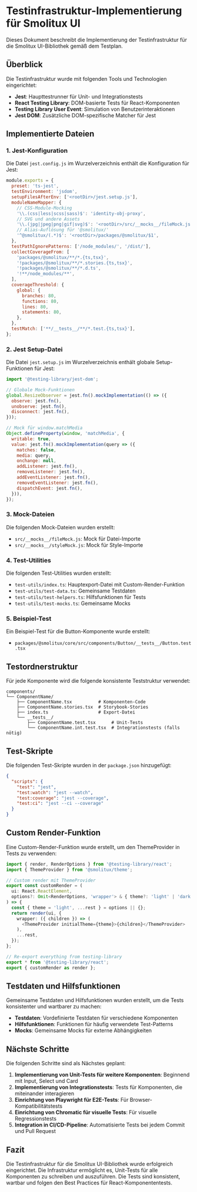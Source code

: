 # Testinfrastruktur-Implementierung für Smolitux UI

Dieses Dokument beschreibt die Implementierung der Testinfrastruktur für die Smolitux UI-Bibliothek gemäß dem Testplan.

## Überblick

Die Testinfrastruktur wurde mit folgenden Tools und Technologien eingerichtet:

- **Jest**: Haupttestrunner für Unit- und Integrationstests
- **React Testing Library**: DOM-basierte Tests für React-Komponenten
- **Testing Library User Event**: Simulation von Benutzerinteraktionen
- **Jest DOM**: Zusätzliche DOM-spezifische Matcher für Jest

## Implementierte Dateien

### 1. Jest-Konfiguration

Die Datei `jest.config.js` im Wurzelverzeichnis enthält die Konfiguration für Jest:

```javascript
module.exports = {
  preset: 'ts-jest',
  testEnvironment: 'jsdom',
  setupFilesAfterEnv: ['<rootDir>/jest.setup.js'],
  moduleNameMapper: {
    // CSS-Module-Mocking
    '\\.(css|less|scss|sass)$': 'identity-obj-proxy',
    // SVG und andere Assets
    '\\.(jpg|jpeg|png|gif|svg)$': '<rootDir>/src/__mocks__/fileMock.js',
    // Alias-Auflösung für '@smolitux/'
    '^@smolitux/(.*)$': '<rootDir>/packages/@smolitux/$1',
  },
  testPathIgnorePatterns: ['/node_modules/', '/dist/'],
  collectCoverageFrom: [
    'packages/@smolitux/**/*.{ts,tsx}',
    '!packages/@smolitux/**/*.stories.{ts,tsx}',
    '!packages/@smolitux/**/*.d.ts',
    '!**/node_modules/**',
  ],
  coverageThreshold: {
    global: {
      branches: 80,
      functions: 80,
      lines: 80,
      statements: 80,
    },
  },
  testMatch: ['**/__tests__/**/*.test.{ts,tsx}'],
};
```

### 2. Jest Setup-Datei

Die Datei `jest.setup.js` im Wurzelverzeichnis enthält globale Setup-Funktionen für Jest:

```javascript
import '@testing-library/jest-dom';

// Globale Mock-Funktionen
global.ResizeObserver = jest.fn().mockImplementation(() => ({
  observe: jest.fn(),
  unobserve: jest.fn(),
  disconnect: jest.fn(),
}));

// Mock für window.matchMedia
Object.defineProperty(window, 'matchMedia', {
  writable: true,
  value: jest.fn().mockImplementation(query => ({
    matches: false,
    media: query,
    onchange: null,
    addListener: jest.fn(),
    removeListener: jest.fn(),
    addEventListener: jest.fn(),
    removeEventListener: jest.fn(),
    dispatchEvent: jest.fn(),
  })),
});
```

### 3. Mock-Dateien

Die folgenden Mock-Dateien wurden erstellt:

- `src/__mocks__/fileMock.js`: Mock für Datei-Importe
- `src/__mocks__/styleMock.js`: Mock für Style-Importe

### 4. Test-Utilities

Die folgenden Test-Utilities wurden erstellt:

- `test-utils/index.ts`: Hauptexport-Datei mit Custom-Render-Funktion
- `test-utils/test-data.ts`: Gemeinsame Testdaten
- `test-utils/test-helpers.ts`: Hilfsfunktionen für Tests
- `test-utils/test-mocks.ts`: Gemeinsame Mocks

### 5. Beispiel-Test

Ein Beispiel-Test für die Button-Komponente wurde erstellt:

- `packages/@smolitux/core/src/components/Button/__tests__/Button.test.tsx`

## Testordnerstruktur

Für jede Komponente wird die folgende konsistente Teststruktur verwendet:

```
components/
└── ComponentName/
    ├── ComponentName.tsx          # Komponenten-Code
    ├── ComponentName.stories.tsx  # Storybook-Stories
    ├── index.ts                   # Export-Datei
    └── __tests__/
        ├── ComponentName.test.tsx      # Unit-Tests
        └── ComponentName.int.test.tsx  # Integrationstests (falls nötig)
```

## Test-Skripte

Die folgenden Test-Skripte wurden in der `package.json` hinzugefügt:

```json
{
  "scripts": {
    "test": "jest",
    "test:watch": "jest --watch",
    "test:coverage": "jest --coverage",
    "test:ci": "jest --ci --coverage"
  }
}
```

## Custom Render-Funktion

Eine Custom-Render-Funktion wurde erstellt, um den ThemeProvider in Tests zu verwenden:

```typescript
import { render, RenderOptions } from '@testing-library/react';
import { ThemeProvider } from '@smolitux/theme';

// Custom render mit ThemeProvider
export const customRender = (
  ui: React.ReactElement,
  options?: Omit<RenderOptions, 'wrapper'> & { theme?: 'light' | 'dark' }
) => {
  const { theme = 'light', ...rest } = options || {};
  return render(ui, {
    wrapper: ({ children }) => (
      <ThemeProvider initialTheme={theme}>{children}</ThemeProvider>
    ),
    ...rest,
  });
};

// Re-export everything from testing-library
export * from '@testing-library/react';
export { customRender as render };
```

## Testdaten und Hilfsfunktionen

Gemeinsame Testdaten und Hilfsfunktionen wurden erstellt, um die Tests konsistenter und wartbarer zu machen:

- **Testdaten**: Vordefinierte Testdaten für verschiedene Komponenten
- **Hilfsfunktionen**: Funktionen für häufig verwendete Test-Patterns
- **Mocks**: Gemeinsame Mocks für externe Abhängigkeiten

## Nächste Schritte

Die folgenden Schritte sind als Nächstes geplant:

1. **Implementierung von Unit-Tests für weitere Komponenten**: Beginnend mit Input, Select und Card
2. **Implementierung von Integrationstests**: Tests für Komponenten, die miteinander interagieren
3. **Einrichtung von Playwright für E2E-Tests**: Für Browser-Kompatibilitätstests
4. **Einrichtung von Chromatic für visuelle Tests**: Für visuelle Regressionstests
5. **Integration in CI/CD-Pipeline**: Automatisierte Tests bei jedem Commit und Pull Request

## Fazit

Die Testinfrastruktur für die Smolitux UI-Bibliothek wurde erfolgreich eingerichtet. Die Infrastruktur ermöglicht es, Unit-Tests für alle Komponenten zu schreiben und auszuführen. Die Tests sind konsistent, wartbar und folgen den Best Practices für React-Komponententests.